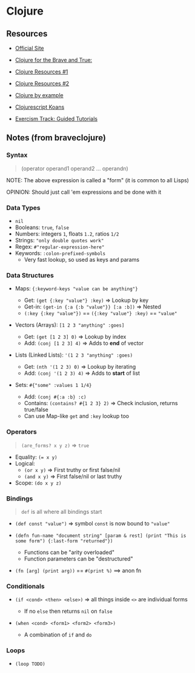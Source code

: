 # Clojure

## Resources

- [Official Site](https://clojure.org/index)

- [Clojure for the Brave and True:](https://www.braveclojure.com/)

- [Clojure Resources #1](https://clojuredocs.org/)
- [Clojure Resources #2](https://clojure-doc.org/)

- [Clojure by example](https://kimh.github.io/clojure-by-example/#about-this-page)

- [Clojurescript Koans](http://clojurescriptkoans.com/)

- [Exercism Track: Guided Tutorials](https://exercism.org/tracks/clojure)

## Notes (from braveclojure)

### Syntax

> (operator operand1 operand2 ... operandn)

NOTE: The above expression is called a "form" (it is common to all Lisps)

OPINION: Should just call 'em expressions and be done with it

### Data Types

- `nil`
- Booleans: `true`, `false`
- Numbers: integers `1`, floats `1.2`, ratios `1/2`
- Strings: `"only double quotes work"`
- Regex: `#"regular-expression-here"`
- Keywords: `:colon-prefixed-symbols`
  - Very fast lookup, so used as keys and params

### Data Structures

- Maps: `{:keyword-keys "value can be anything"}`

  - Get: `(get {:key "value"} :key)` => Lookup by key
  - Get-in: `(get-in {:a {:b "value"}} [:a :b])` => Nested
  - `(:key {:key "value"})` == `({:key "value"} :key)` == `"value"`

- Vectors (Arrays): `[1 2 3 "anything" :goes]`

  - Get: `(get [1 2 3] 0)` => Lookup by index
  - Add: `(conj [1 2 3] 4)` => Adds to **end** of vector

- Lists (Linked Lists): `'(1 2 3 "anything" :goes)`

  - Get: `(nth '(1 2 3) 0)` => Lookup by iterating
  - Add: `(conj '(1 2 3) 4)` => Adds to **start** of list

- Sets: `#{"some" :values 1 1/4}`

  - Add: `(conj #{:a :b} :c)`
  - Contains: `(contains? #{1 2 3} 2)` => Check inclusion, returns true/false
  - Can use Map-like `get` and `:key` lookup too

### Operators

> `(are_forms? x y z)` => `true`

- Equality: `(= x y)`
- Logical:
  - `(or x y)` => First truthy or first false/nil
  - `(and x y)` => First false/nil or last truthy
- Scope: `(do x y z)`

### Bindings

> `def` is all where all bindings start

- `(def const "value")` => symbol `const` is now bound to `"value"`

- `(defn fun-name "document string" [param & rest] (print "This is some form") {:last-form "returned"}) `

  - Functions can be "arity overloaded"
  - Function parameters can be "destructured"

- `(fn [arg] (print arg))` == `#(print %)` ==> anon fn

### Conditionals

- `(if <cond> <then> <else>)` => all things inside `<>` are individual forms

  - If no `else` then returns `nil` on `false`

- `(when <cond> <form1> <form2> <form3>)`

  - A combination of `if` and `do`

### Loops

- `(loop TODO)`

